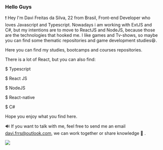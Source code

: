 ### Hello Guys

<!--
**freitasDavi/freitasDavi** is a ✨ _special_ ✨ repository because its `README.md` (this file) appears on your GitHub profile. -->
     
❗️  Hey I'm Davi Freitas da Silva, 22 from Brasil, Front-end Developer who loves Javascript and Typescript. Nowadays i am working with ExtJS and C#, but my intentions are to move to ReactJS and NodeJS, because those are the technologies that hooked me. I like games and Tv-shows, so maybe you can find some thematic repositories and game development studies😆.

   Here you can find my studies, bootcamps and courses repositories.
   
   There is a lot of React, but you can also find: 
   
   $ Typescript 
  
   $ React JS
   
   $ NodeJS
   
   $ React-native
   
   $ C#

Hope you enjoy what you find here.


🔊 If you want to talk with me, feel free to send me an email davi.frrs@outlook.com, we can work together or share knowledge 🤗 .

![](https://komarev.com/ghpvc/?username=freitasDavi)
